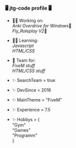 ### 🖥️ jtg-code profile 🖥️


- 👨‍💼 Working on: <br>
  *Anki Overdrive for Windows*🚗 <br>
  *Fly_Roleplay V2*👨 <br>
  
- 👨‍🎓 Learning: <br>
  *Javascript* <br>
  *HTML/CSS* <br>
  
- 👥 Team for: <br>
  *FiveM stuff* <br>
  *HTML/CSS stuff* <br>
  
- ✨ SearchTeam = true
- ✨ DevSince = 2016
- ✨ MainTheme = "FiveM"
- ✨ Experience = 7.5
- ✨ Hobbys = { <br>
  "Gym" <br>
  "Games" <br>
  "Programm" <br>
  }
